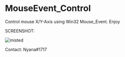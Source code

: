 # MouseEvent_Control
Control mouse X/Y-Axis using Win32 Mouse_Event.
Enjoy

SCREENSHOT:

![misted](https://user-images.githubusercontent.com/113756365/190847464-741a44bf-5c37-4f52-a736-6a5535ac59be.PNG)

Contact: Nyana#1717
